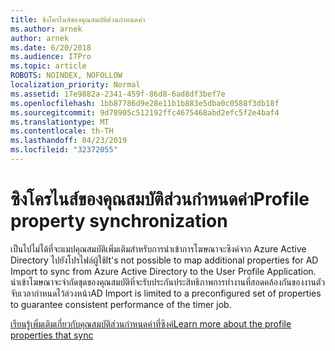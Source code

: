 ```yaml
---
title: ซิงโครไนส์ของคุณสมบัติส่วนกำหนดค่า
ms.author: arnek
author: arnek
ms.date: 6/20/2018
ms.audience: ITPro
ms.topic: article
ROBOTS: NOINDEX, NOFOLLOW
localization_priority: Normal
ms.assetid: 17e9882a-2341-459f-86d8-6ad8df3bef7e
ms.openlocfilehash: 1bb87786d9e28e11b1b883e5dba0c0588f3db18f
ms.sourcegitcommit: 9d78905c512192ffc4675468abd2efc5f2e4baf4
ms.translationtype: MT
ms.contentlocale: th-TH
ms.lasthandoff: 04/23/2019
ms.locfileid: "32372055"
---
```

# <a name="profile-property-synchronization"></a><span data-ttu-id="213fe-102">ซิงโครไนส์ของคุณสมบัติส่วนกำหนดค่า</span><span class="sxs-lookup"><span data-stu-id="213fe-102">Profile property synchronization</span></span>

<span data-ttu-id="213fe-103">เป็นไปไม่ได้ที่จะแมปคุณสมบัติเพิ่มเติมสำหรับการนำเข้าการโฆษณาจะซิงค์จาก Azure Active Directory ไปยังโปรไฟล์ผู้ใช้</span><span class="sxs-lookup"><span data-stu-id="213fe-103">It's not possible to map additional properties for AD Import to sync from Azure Active Directory to the User Profile Application.</span></span> <span data-ttu-id="213fe-104">นำเข้าโฆษณาจะจำกัดชุดของคุณสมบัติที่จะรับประกันประสิทธิภาพการทำงานที่สอดคล้องกันของงานตัวจับเวลากำหนดไว้ล่วงหน้า</span><span class="sxs-lookup"><span data-stu-id="213fe-104">AD Import is limited to a preconfigured set of properties to guarantee consistent performance of the timer job.</span></span>
  
[<span data-ttu-id="213fe-105">เรียนรู้เพิ่มเติมเกี่ยวกับคุณสมบัติส่วนกำหนดค่าที่ซิงค์</span><span class="sxs-lookup"><span data-stu-id="213fe-105">Learn more about the profile properties that sync</span></span>](https://go.microsoft.com/fwlink/?linkid=875671)
  

